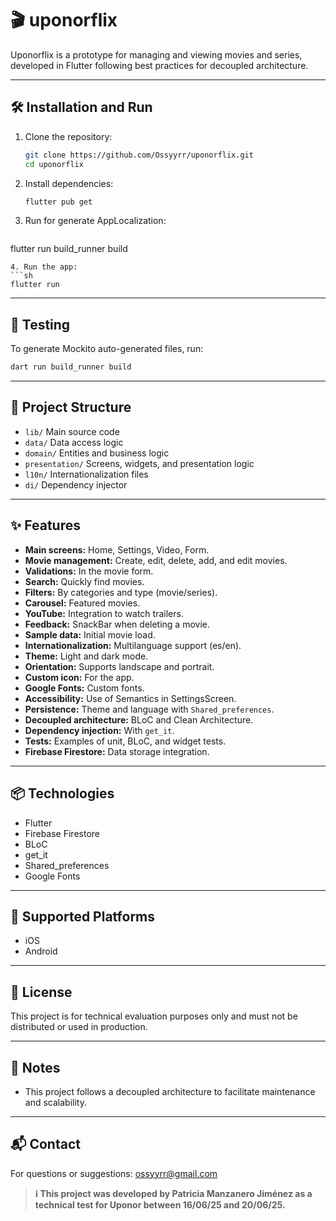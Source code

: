# 🎬 uponorflix

Uponorflix is a prototype for managing and viewing movies and series, developed in Flutter following best practices for decoupled architecture.

---

## 🛠️ Installation and Run

1. Clone the repository:
   ```sh
   git clone https://github.com/Ossyyrr/uponorflix.git
   cd uponorflix
   ```
2. Install dependencies:
   ```sh
   flutter pub get
   ```
3. Run for generate AppLocalization:
   ```sh
  flutter run build_runner build
   ```
4. Run the app:
```sh
  flutter run
```

---

## 🚀 Testing

To generate Mockito auto-generated files, run:

```sh
dart run build_runner build
```

---

## 📁 Project Structure

- `lib/` Main source code
- `data/` Data access logic
- `domain/` Entities and business logic
- `presentation/` Screens, widgets, and presentation logic
- `l10n/` Internationalization files
- `di/` Dependency injector

---

## ✨ Features

- **Main screens:** Home, Settings, Video, Form.
- **Movie management:** Create, edit, delete, add, and edit movies.
- **Validations:** In the movie form.
- **Search:** Quickly find movies.
- **Filters:** By categories and type (movie/series).
- **Carousel:** Featured movies.
- **YouTube:** Integration to watch trailers.
- **Feedback:** SnackBar when deleting a movie.
- **Sample data:** Initial movie load.
- **Internationalization:** Multilanguage support (es/en).
- **Theme:** Light and dark mode.
- **Orientation:** Supports landscape and portrait.
- **Custom icon:** For the app.
- **Google Fonts:** Custom fonts.
- **Accessibility:** Use of Semantics in SettingsScreen.
- **Persistence:** Theme and language with `Shared_preferences`.
- **Decoupled architecture:** BLoC and Clean Architecture.
- **Dependency injection:** With `get_it`.
- **Tests:** Examples of unit, BLoC, and widget tests.
- **Firebase Firestore:** Data storage integration.

---

## 📦 Technologies

- Flutter
- Firebase Firestore
- BLoC
- get_it
- Shared_preferences
- Google Fonts

---

## 📱 Supported Platforms

- iOS
- Android

---

## 📄 License

This project is for technical evaluation purposes only and must not be distributed or used in production.

---

## 📝 Notes

- This project follows a decoupled architecture to facilitate maintenance and scalability.

---

## 📬 Contact

For questions or suggestions: [ossyyrr@gmail.com](mailto:ossyyrr@gmail.com)

> **ℹ️ This project was developed by Patricia Manzanero Jiménez as a technical test for Uponor between 16/06/25 and 20/06/25.**
